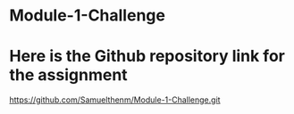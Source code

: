 # Module-1-Challenge

# Here is the Github repository link for the assignment 

https://github.com/Samuelthenm/Module-1-Challenge.git
